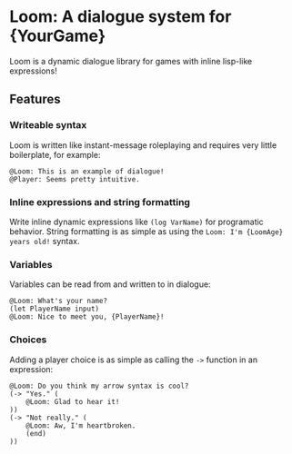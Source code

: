 # Loom: A dialogue system for {YourGame}
Loom is a dynamic dialogue library for games with inline lisp-like expressions!

## Features
### Writeable syntax
Loom is written like instant-message roleplaying and requires very little boilerplate, for example:
```
@Loom: This is an example of dialogue!
@Player: Seems pretty intuitive.
```

### Inline expressions and string formatting
Write inline dynamic expressions like `(log VarName)` for programatic behavior. String formatting is as simple as using the `Loom: I'm {LoomAge} years old!` syntax.

### Variables
Variables can be read from and written to in dialogue:
```
@Loom: What's your name?
(let PlayerName input)
@Loom: Nice to meet you, {PlayerName}!
```

### Choices
Adding a player choice is as simple as calling the `->` function in an expression:
```
@Loom: Do you think my arrow syntax is cool?
(-> "Yes." (
    @Loom: Glad to hear it!
))
(-> "Not really." (
    @Loom: Aw, I'm heartbroken.
    (end)
))
```
